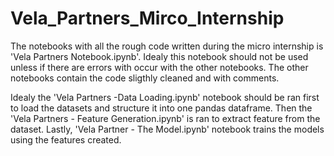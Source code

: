 # Vela_Partners_Mirco_Internship

The notebooks with all the rough code written during the micro internship is 'Vela Partners Notebook.ipynb'. Idealy this notebook should not be used unless if there are errors with occur with the other notebooks. The other notebooks contain the code sligthly cleaned and with comments.

Idealy the 'Vela Partners  -Data Loading.ipynb' notebook should be ran first to load the datasets and structure it into one pandas dataframe. Then the 'Vela Partners - Feature Generation.ipynb' is ran to extract feature from the dataset. Lastly, 'Vela Partner - The Model.ipynb' notebook trains the models using the features created.
